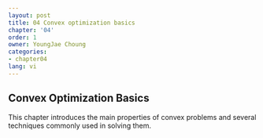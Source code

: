 ```yaml
---
layout: post
title: 04 Convex optimization basics
chapter: '04'
order: 1
owner: YoungJae Choung
categories:
- chapter04
lang: vi
---
```

## Convex Optimization Basics

This chapter introduces the main properties of convex problems and several techniques commonly used in solving them.

